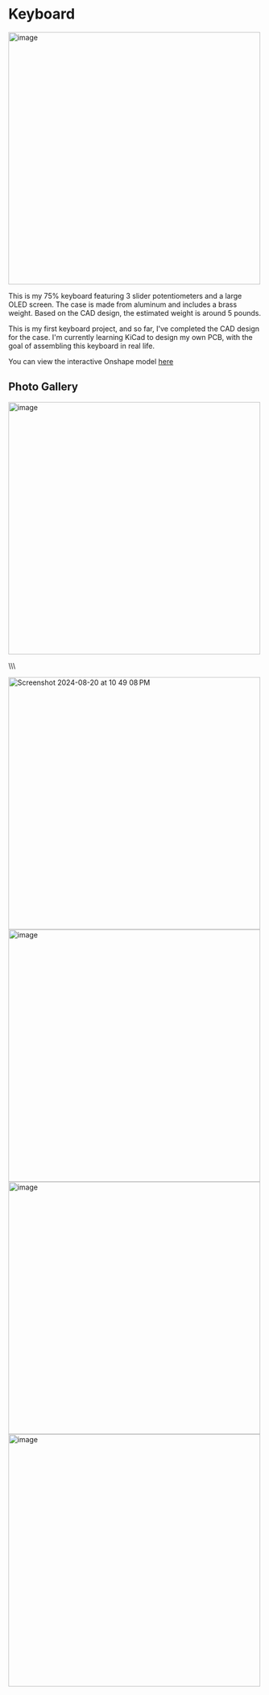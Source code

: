 # Keyboard
<img width="500" alt="image" src="https://github.com/user-attachments/assets/e2bb7ac7-4401-40f2-86ca-0f29ed6cf9a6">


This is my 75% keyboard featuring 3 slider potentiometers and a large OLED screen. The case is made from aluminum and 
includes a brass weight. Based on the CAD design, the estimated weight is around 5 pounds. 

This is my first keyboard project, and so far, I've completed the CAD design for the case. I'm currently learning 
KiCad to design my own PCB, with the goal of assembling this keyboard in real life.

You can view the interactive Onshape model [here](https://cad.onshape.com/documents/b5338b595b46c3bf94c4c0e9/w/94f3c93521d091fcd13dd760/e/85330ec7bfa5c787ea423b99)

## Photo Gallery 
<img width="500" alt="image" src="https://github.com/user-attachments/assets/9b31ceac-6dc3-4ae5-b42b-c3324f01d227">





\\\\\\




<img width="500" alt="Screenshot 2024-08-20 at 10 49 08 PM" src="https://github.com/user-attachments/assets/3583658b-73e5-4c89-b599-ab7960056965">



<img width="500" alt="image" src="https://github.com/user-attachments/assets/d35115cf-e390-4850-99fb-5eb1b87a2bfd">



<img width="500" alt="image" src="https://github.com/user-attachments/assets/6ad9295c-aeea-4295-bdbb-e3683b36ea19">



<img width="500" alt="image" src="https://github.com/user-attachments/assets/6b043e6f-fa84-4b74-9a96-f2eb93eca72e">


